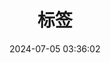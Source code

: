---
title: 标签
top_img: /images/heihei.png
date: 2024-07-05 03:36:02
type: "tags"
comments: false
---